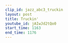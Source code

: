 ```yaml
---
clip_id: jazz_abc3_truckin
layout: post
title: Truckin'
youtube_id: jAIwJd2tQo0
start_time: 1163
end_time: 1176
---
```


